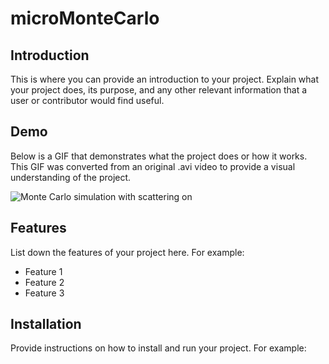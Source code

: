 # microMonteCarlo

## Introduction
This is where you can provide an introduction to your project. Explain what your project does, its purpose, and any other relevant information that a user or contributor would find useful.

## Demo
Below is a GIF that demonstrates what the project does or how it works. This GIF was converted from an original .avi video to provide a visual understanding of the project.

![Monte Carlo simulation with scattering on](scattering_on.gif)

## Features
List down the features of your project here. For example:
- Feature 1
- Feature 2
- Feature 3

## Installation
Provide instructions on how to install and run your project. For example:
